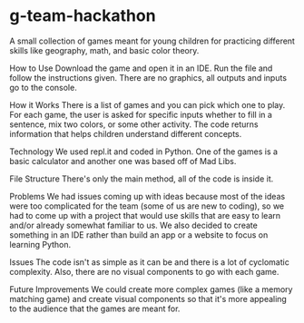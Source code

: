 # g-team-hackathon
A small collection of games meant for young children for practicing different skills like geography, math, and basic color theory.

How to Use
Download the game and open it in an IDE. Run the file and follow the instructions given. There are no graphics, all outputs and inputs go to the console.

How it Works
There is a list of games and you can pick which one to play. For each game, the user is asked for specific inputs whether to fill in a sentence, mix two colors, or some other activity. The code returns information that helps children understand different concepts.

Technology
We used repl.it and coded in Python. One of the games is a basic calculator and another one was based off of Mad Libs. 

File Structure
There's only the main method, all of the code is inside it.

Problems
We had issues coming up with ideas because most of the ideas were too complicated for the team (some of us are new to coding), so we had to come up with a project that would use skills that are easy to learn and/or already somewhat familiar to us. We also decided to create something in an IDE rather than build an app or a website to focus on learning Python.

Issues
The code isn't as simple as it can be and there is a lot of cyclomatic complexity. Also, there are no visual components to go with each game.

Future Improvements
We could create more complex games (like a memory matching game) and create visual components so that it's more appealing to the audience that the games are meant for.
